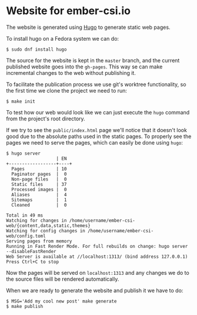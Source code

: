 # Website for ember-csi.io

The website is generated using [Hugo](https://gohugo.io/) to generate static web pages.

To install hugo on a Fedora system we can do:

```
$ sudo dnf install hugo
```

The source for the website is kept in the `master` branch, and the current published website goes into the `gh-pages`.  This way se can make incremental changes to the web without publishing it.

To facilitate the publication process we use git's worktree functionality, so the first time we clone the project we need to run:

```
$ make init
```

To test how our web would look like we can just execute the `hugo` command from the project's root directory.

If we try to see the `public/index.html` page we'll notice that it doesn't look good due to the absolute paths used in the static pages.  To properly see the pages we need to serve the pages, which can easily be done using `hugo`:

```
$ hugo server
                   | EN
+------------------+----+
  Pages            | 10
  Paginator pages  |  0
  Non-page files   |  0
  Static files     | 37
  Processed images |  0
  Aliases          |  4
  Sitemaps         |  1
  Cleaned          |  0

Total in 49 ms
Watching for changes in /home/username/ember-csi-web/{content,data,static,themes}
Watching for config changes in /home/username/ember-csi-web/config.toml
Serving pages from memory
Running in Fast Render Mode. For full rebuilds on change: hugo server --disableFastRender
Web Server is available at //localhost:1313/ (bind address 127.0.0.1)
Press Ctrl+C to stop
```

Now the pages will be served on `localhost:1313` and any changes we do to the source files will be rendered automatically.

When we are ready to generate the website and publish it we have to do:

```
$ MSG='Add my cool new post' make generate
$ make publish
```
